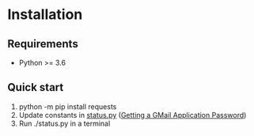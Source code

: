 # Installation

## Requirements
* Python >= 3.6

## Quick start
1. python -m pip install requests
1. Update constants in [status.py](https://github.com/deltakilojuliet25/ioniq5_updates/blob/main/status.py#L15-L18) ([Getting a GMail Application Password](https://support.google.com/mail/answer/185833?hl=en-GB))
1. Run ./status.py in a terminal
